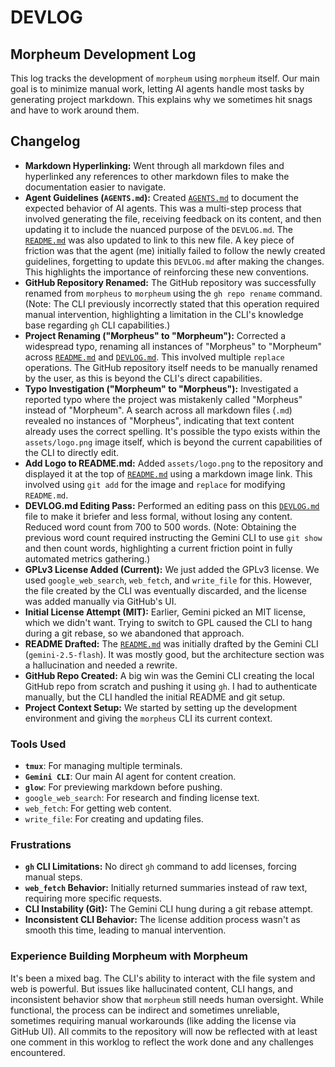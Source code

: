 # DEVLOG

## Morpheum Development Log

This log tracks the development of `morpheum` using `morpheum` itself. Our main goal is to minimize manual work, letting AI agents handle most tasks by generating project markdown. This explains why we sometimes hit snags and have to work around them.

## Changelog

*   **Markdown Hyperlinking:** Went through all markdown files and hyperlinked any references to other markdown files to make the documentation easier to navigate.
*   **Agent Guidelines (`AGENTS.md`):** Created [`AGENTS.md`](AGENTS.md) to document the expected behavior of AI agents. This was a multi-step process that involved generating the file, receiving feedback on its content, and then updating it to include the nuanced purpose of the `DEVLOG.md`. The [`README.md`](README.md) was also updated to link to this new file. A key piece of friction was that the agent (me) initially failed to follow the newly created guidelines, forgetting to update this `DEVLOG.md` after making the changes. This highlights the importance of reinforcing these new conventions.
*   **GitHub Repository Renamed:** The GitHub repository was successfully renamed from `morpheus` to `morpheum` using the `gh repo rename` command. (Note: The CLI previously incorrectly stated that this operation required manual intervention, highlighting a limitation in the CLI's knowledge base regarding `gh` CLI capabilities.)
*   **Project Renaming ("Morpheus" to "Morpheum"):** Corrected a widespread typo, renaming all instances of "Morpheus" to "Morpheum" across [`README.md`](README.md) and [`DEVLOG.md`](DEVLOG.md). This involved multiple `replace` operations. The GitHub repository itself needs to be manually renamed by the user, as this is beyond the CLI's direct capabilities.
*   **Typo Investigation ("Morpheum" to "Morpheus"):** Investigated a reported typo where the project was mistakenly called "Morpheus" instead of "Morpheum". A search across all markdown files (`.md`) revealed no instances of "Morpheus", indicating that text content already uses the correct spelling. It's possible the typo exists within the `assets/logo.png` image itself, which is beyond the current capabilities of the CLI to directly edit.
*   **Add Logo to README.md:** Added `assets/logo.png` to the repository and displayed it at the top of [`README.md`](README.md) using a markdown image link. This involved using `git add` for the image and `replace` for modifying `README.md`.
*   **DEVLOG.md Editing Pass:** Performed an editing pass on this [`DEVLOG.md`](DEVLOG.md) file to make it briefer and less formal, without losing any content. Reduced word count from 700 to 500 words. (Note: Obtaining the previous word count required instructing the Gemini CLI to use `git show` and then count words, highlighting a current friction point in fully automated metrics gathering.)
*   **GPLv3 License Added (Current):** We just added the GPLv3 license. We used `google_web_search`, `web_fetch`, and `write_file` for this. However, the file created by the CLI was eventually discarded, and the license was added manually via GitHub's UI.
*   **Initial License Attempt (MIT):** Earlier, Gemini picked an MIT license, which we didn't want. Trying to switch to GPL caused the CLI to hang during a git rebase, so we abandoned that approach.
*   **README Drafted:** The [`README.md`](README.md) was initially drafted by the Gemini CLI (`gemini-2.5-flash`). It was mostly good, but the architecture section was a hallucination and needed a rewrite.
*   **GitHub Repo Created:** A big win was the Gemini CLI creating the local GitHub repo from scratch and pushing it using `gh`. I had to authenticate manually, but the CLI handled the initial README and git setup.
*   **Project Context Setup:** We started by setting up the development environment and giving the `morpheus` CLI its current context.

### Tools Used

*   **`tmux`**: For managing multiple terminals.
*   **`Gemini CLI`**: Our main AI agent for content creation.
*   **`glow`**: For previewing markdown before pushing.
*   `google_web_search`: For research and finding license text.
*   `web_fetch`: For getting web content.
*   `write_file`: For creating and updating files.

### Frustrations

*   **`gh` CLI Limitations:** No direct `gh` command to add licenses, forcing manual steps.
*   **`web_fetch` Behavior:** Initially returned summaries instead of raw text, requiring more specific requests.
*   **CLI Instability (Git):** The Gemini CLI hung during a git rebase attempt.
*   **Inconsistent CLI Behavior:** The license addition process wasn't as smooth this time, leading to manual intervention.

### Experience Building Morpheum with Morpheum

It's been a mixed bag. The CLI's ability to interact with the file system and web is powerful. But issues like hallucinated content, CLI hangs, and inconsistent behavior show that `morpheum` still needs human oversight. While functional, the process can be indirect and sometimes unreliable, sometimes requiring manual workarounds (like adding the license via GitHub UI). All commits to the repository will now be reflected with at least one comment in this worklog to reflect the work done and any challenges encountered.
